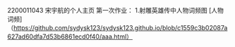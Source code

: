 2200011043 宋宇航的个人主页
第一次作业：
1.射雕英雄传中人物词频图
[人物词频]（https://github.com/sydysk123/sydysk123.github.io/blob/c1559c3b02087a627ad60dfa7d53b6861ecd0f40/aaa.html）
